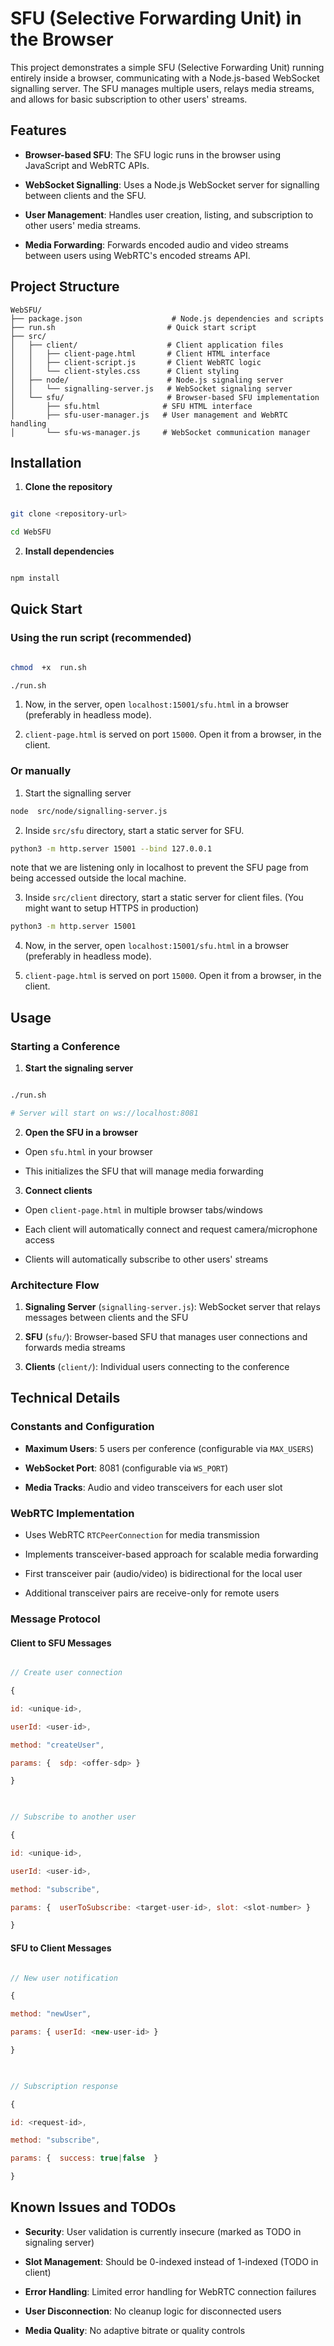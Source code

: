 
# SFU (Selective Forwarding Unit) in the Browser

  

This project demonstrates a simple SFU (Selective Forwarding Unit) running entirely inside a browser, communicating with a Node.js-based WebSocket signalling server. The SFU manages multiple users, relays media streams, and allows for basic subscription to other users' streams.

  

## Features

  

-  **Browser-based SFU**: The SFU logic runs in the browser using JavaScript and WebRTC APIs.

-  **WebSocket Signalling**: Uses a Node.js WebSocket server for signalling between clients and the SFU.

-  **User Management**: Handles user creation, listing, and subscription to other users' media streams.

-  **Media Forwarding**: Forwards encoded audio and video streams between users using WebRTC's encoded streams API.

  

## Project Structure

  

```
WebSFU/
├── package.json                    # Node.js dependencies and scripts
├── run.sh                         # Quick start script
├── src/
│   ├── client/                    # Client application files
│   │   ├── client-page.html       # Client HTML interface
│   │   ├── client-script.js       # Client WebRTC logic
│   │   └── client-styles.css      # Client styling
│   ├── node/                      # Node.js signaling server
│   │   └── signalling-server.js   # WebSocket signaling server
│   └── sfu/                       # Browser-based SFU implementation
│       ├── sfu.html              # SFU HTML interface
│       ├── sfu-user-manager.js   # User management and WebRTC handling
│       └── sfu-ws-manager.js     # WebSocket communication manager
```

  

## Installation

  

1.  **Clone the repository**

```bash

git clone <repository-url>

cd WebSFU

```

  

2.  **Install dependencies**

```bash

npm install

```

  

## Quick Start

  

### Using the run script (recommended)

```bash

chmod  +x  run.sh

./run.sh

```
1. Now, in the server, open `localhost:15001/sfu.html` in a browser (preferably in headless mode).

2. `client-page.html` is served on port `15000`. Open it from a browser, in the client.

  

### Or manually

1. Start the signalling server
```bash
node  src/node/signalling-server.js
```

2. Inside `src/sfu` directory, start a static server for SFU.
```bash
python3 -m http.server 15001 --bind 127.0.0.1
```
note that we are listening only in localhost to prevent the SFU page from being accessed outside the local machine.

3. Inside `src/client` directory, start a static server for client files. (You might want to setup HTTPS in production)
```bash
python3 -m http.server 15001
```

4. Now, in the server, open `localhost:15001/sfu.html` in a browser (preferably in headless mode).

5. `client-page.html` is served on port `15000`. Open it from a browser, in the client.



  

## Usage

  

### Starting a Conference

  

1.  **Start the signaling server**

```bash

./run.sh

# Server will start on ws://localhost:8081

```

  

2.  **Open the SFU in a browser**

- Open `sfu.html` in your browser

- This initializes the SFU that will manage media forwarding

  

3.  **Connect clients**

- Open `client-page.html` in multiple browser tabs/windows

- Each client will automatically connect and request camera/microphone access

- Clients will automatically subscribe to other users' streams

  

### Architecture Flow

  

1.  **Signaling Server** (`signalling-server.js`): WebSocket server that relays messages between clients and the SFU

2.  **SFU** (`sfu/`): Browser-based SFU that manages user connections and forwards media streams

3.  **Clients** (`client/`): Individual users connecting to the conference

  

## Technical Details

  

### Constants and Configuration

  

-  **Maximum Users**: 5 users per conference (configurable via `MAX_USERS`)

-  **WebSocket Port**: 8081 (configurable via `WS_PORT`)

-  **Media Tracks**: Audio and video transceivers for each user slot

  

### WebRTC Implementation

  

- Uses WebRTC `RTCPeerConnection` for media transmission

- Implements transceiver-based approach for scalable media forwarding

- First transceiver pair (audio/video) is bidirectional for the local user

- Additional transceiver pairs are receive-only for remote users

  

### Message Protocol

  

#### Client to SFU Messages

```javascript

// Create user connection

{

id: <unique-id>,

userId: <user-id>,

method: "createUser",

params: {  sdp: <offer-sdp> }

}

  

// Subscribe to another user

{

id: <unique-id>,

userId: <user-id>,

method: "subscribe",

params: {  userToSubscribe: <target-user-id>, slot: <slot-number> }

}

```

  

#### SFU to Client Messages

```javascript

// New user notification

{

method: "newUser",

params: { userId: <new-user-id> }

}

  

// Subscription response

{

id: <request-id>,

method: "subscribe",

params: {  success: true|false  }

}

```

  

## Known Issues and TODOs

  

-  **Security**: User validation is currently insecure (marked as TODO in signaling server)

-  **Slot Management**: Should be 0-indexed instead of 1-indexed (TODO in client)

-  **Error Handling**: Limited error handling for WebRTC connection failures

-  **User Disconnection**: No cleanup logic for disconnected users

-  **Media Quality**: No adaptive bitrate or quality controls